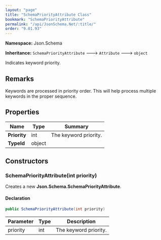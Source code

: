 ```yaml
---
layout: "page"
title: "SchemaPriorityAttribute Class"
bookmark: "SchemaPriorityAttribute"
permalink: "/api/JsonSchema.Net/:title/"
order: "9.01.93"
---
```

**Namespace:** Json.Schema

**Inheritance:**
`SchemaPriorityAttribute`
 🡒 
`Attribute`
 🡒 
`object`

Indicates keyword priority.

## Remarks

Keywords are processed in priority order.  This will help process multiple
keywords in the proper sequence.

## Properties

| Name | Type | Summary |
|---|---|---|
| **Priority** | int | The keyword priority. |
| **TypeId** | object |  |

## Constructors

### SchemaPriorityAttribute(int priority)

Creates a new **Json.Schema.SchemaPriorityAttribute**.

#### Declaration

```c#
public SchemaPriorityAttribute(int priority)
```

| Parameter | Type | Description |
|---|---|---|
| priority | int | The keyword priority. |


